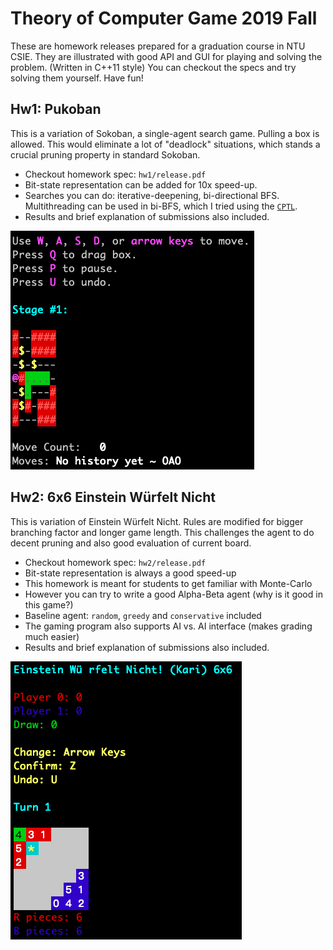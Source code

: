 # Theory of Computer Game 2019 Fall

These are homework releases prepared for a graduation course in NTU CSIE. They are illustrated with good API and GUI for playing and solving the problem. (Written in C++11 style) You can checkout the specs and try solving them yourself. Have fun!

## Hw1: Pukoban

This is a variation of Sokoban, a single-agent search game. Pulling a box is allowed. This would eliminate a lot of "deadlock" situations, which stands a crucial pruning property in standard Sokoban. 

- Checkout homework spec: `hw1/release.pdf`
- Bit-state representation can be added for 10x speed-up. 
- Searches you can do: iterative-deepening, bi-directional BFS. Multithreading can be used in bi-BFS, which I tried using the [`CPTL`](https://github.com/vit-vit/CTPL).
- Results and brief explanation of submissions also included.

![](img/pukoban.png)

## Hw2: 6x6 Einstein Würfelt Nicht

This is variation of Einstein Würfelt Nicht. Rules are modified for bigger branching factor and longer game length. This challenges the agent to do decent pruning and also good evaluation of current board.

- Checkout homework spec: `hw2/release.pdf`
- Bit-state representation is always a good speed-up
- This homework is meant for students to get familiar with Monte-Carlo
- However you can try to write a good Alpha-Beta agent (why is it good in this game?)
- Baseline agent: `random`, `greedy` and `conservative` included
- The gaming program also supports AI vs. AI interface (makes grading much easier)
- Results and brief explanation of submissions also included.

![](img/einstein.png)

